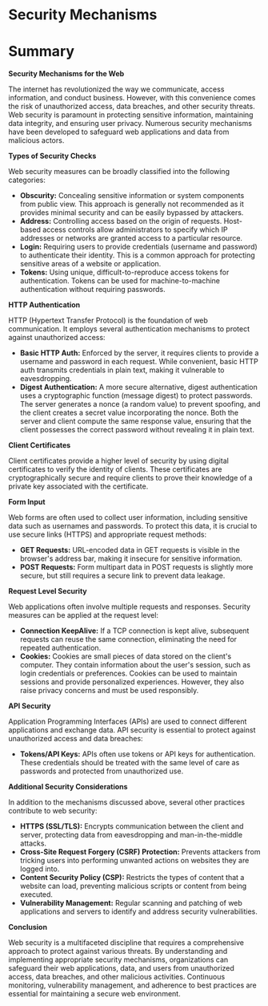 # Security Mechanisms

# **Summary**

**Security Mechanisms for the Web**

The internet has revolutionized the way we communicate, access information, and conduct business. However, with this convenience comes the risk of unauthorized access, data breaches, and other security threats. Web security is paramount in protecting sensitive information, maintaining data integrity, and ensuring user privacy. Numerous security mechanisms have been developed to safeguard web applications and data from malicious actors.

**Types of Security Checks**

Web security measures can be broadly classified into the following categories:

* **Obscurity:** Concealing sensitive information or system components from public view. This approach is generally not recommended as it provides minimal security and can be easily bypassed by attackers.
* **Address:** Controlling access based on the origin of requests. Host-based access controls allow administrators to specify which IP addresses or networks are granted access to a particular resource.
* **Login:** Requiring users to provide credentials (username and password) to authenticate their identity. This is a common approach for protecting sensitive areas of a website or application.
* **Tokens:** Using unique, difficult-to-reproduce access tokens for authentication. Tokens can be used for machine-to-machine authentication without requiring passwords.

**HTTP Authentication**

HTTP (Hypertext Transfer Protocol) is the foundation of web communication. It employs several authentication mechanisms to protect against unauthorized access:

* **Basic HTTP Auth:** Enforced by the server, it requires clients to provide a username and password in each request. While convenient, basic HTTP auth transmits credentials in plain text, making it vulnerable to eavesdropping.
* **Digest Authentication:** A more secure alternative, digest authentication uses a cryptographic function (message digest) to protect passwords. The server generates a nonce (a random value) to prevent spoofing, and the client creates a secret value incorporating the nonce. Both the server and client compute the same response value, ensuring that the client possesses the correct password without revealing it in plain text.

**Client Certificates**

Client certificates provide a higher level of security by using digital certificates to verify the identity of clients. These certificates are cryptographically secure and require clients to prove their knowledge of a private key associated with the certificate.

**Form Input**

Web forms are often used to collect user information, including sensitive data such as usernames and passwords. To protect this data, it is crucial to use secure links (HTTPS) and appropriate request methods:

* **GET Requests:** URL-encoded data in GET requests is visible in the browser's address bar, making it insecure for sensitive information.
* **POST Requests:** Form multipart data in POST requests is slightly more secure, but still requires a secure link to prevent data leakage.

**Request Level Security**

Web applications often involve multiple requests and responses. Security measures can be applied at the request level:

* **Connection KeepAlive:** If a TCP connection is kept alive, subsequent requests can reuse the same connection, eliminating the need for repeated authentication.
* **Cookies:** Cookies are small pieces of data stored on the client's computer. They contain information about the user's session, such as login credentials or preferences. Cookies can be used to maintain sessions and provide personalized experiences. However, they also raise privacy concerns and must be used responsibly.

**API Security**

Application Programming Interfaces (APIs) are used to connect different applications and exchange data. API security is essential to protect against unauthorized access and data breaches:

* **Tokens/API Keys:** APIs often use tokens or API keys for authentication. These credentials should be treated with the same level of care as passwords and protected from unauthorized use.

**Additional Security Considerations**

In addition to the mechanisms discussed above, several other practices contribute to web security:

* **HTTPS (SSL/TLS):** Encrypts communication between the client and server, protecting data from eavesdropping and man-in-the-middle attacks.
* **Cross-Site Request Forgery (CSRF) Protection:** Prevents attackers from tricking users into performing unwanted actions on websites they are logged into.
* **Content Security Policy (CSP):** Restricts the types of content that a website can load, preventing malicious scripts or content from being executed.
* **Vulnerability Management:** Regular scanning and patching of web applications and servers to identify and address security vulnerabilities.

**Conclusion**

Web security is a multifaceted discipline that requires a comprehensive approach to protect against various threats. By understanding and implementing appropriate security mechanisms, organizations can safeguard their web applications, data, and users from unauthorized access, data breaches, and other malicious activities. Continuous monitoring, vulnerability management, and adherence to best practices are essential for maintaining a secure web environment.
